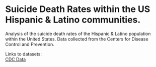 # Suicide Death Rates within the US Hispanic & Latino communities.
Analysis of the suicide death rates of the Hispanic &amp; Latino population within the United States. Data collected from the Centers for Disease Control and Prevention. 

Links to datasets:<br>
[CDC Data](https://data.cdc.gov/NCHS/Death-rates-for-suicide-by-sex-race-Hispanic-origi/9j2v-jamp/about_data) <br>

